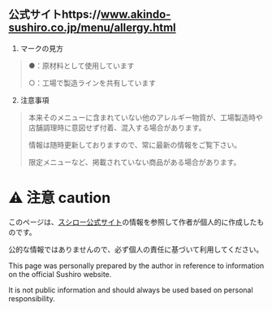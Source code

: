 ## 公式サイトhttps://www.akindo-sushiro.co.jp/menu/allergy.html

1. マークの見方
> 
> ●：原材料として使用しています
> 
> ○：工場で製造ラインを共有しています

2. 注意事項
> 
> 本来そのメニューに含まれていない他のアレルギー物質が、工場製造時や店舗調理時に意図せず付着、混入する場合があります。
> 
> 情報は随時更新しておりますので、常に最新の情報をご覧下さい。
> 
> 限定メニューなど、掲載されていない商品がある場合があります。

# ⚠ 注意 caution

このページは、[スシロー公式サイト](https://www.akindo-sushiro.co.jp/menu/allergy.html)の情報を参照して作者が個人的に作成したものです。

公的な情報ではありませんので、必ず個人の責任に基づいて利用してください。

This page was personally prepared by the author in reference to information on the official Sushiro website.

It is not public information and should always be used based on personal responsibility.
